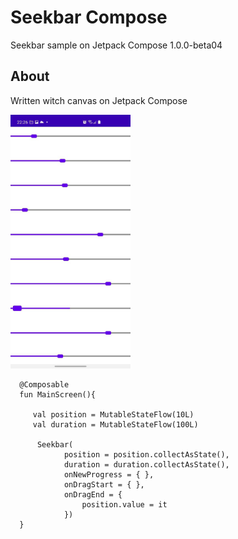 # Seekbar Compose
Seekbar sample on Jetpack Compose 1.0.0-beta04

## About
Written witch canvas on Jetpack Compose

<img src="https://github.com/evstropovv/seekbarcompose/blob/main/photo/c741decc-926f-4c61-a0a7-59cc95861bee.jpeg" width="192">


      @Composable
      fun MainScreen(){

         val position = MutableStateFlow(10L)
         val duration = MutableStateFlow(100L)

          Seekbar(
                position = position.collectAsState(),
                duration = duration.collectAsState(),
                onNewProgress = { },
                onDragStart = { },
                onDragEnd = {
                    position.value = it
                })
      }
